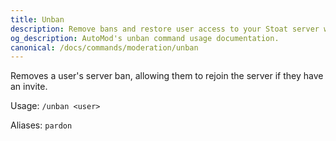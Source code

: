 ```yaml
---
title: Unban
description: Remove bans and restore user access to your Stoat server with AutoMod's unban command. Simple user management for server moderators.
og_description: AutoMod's unban command usage documentation.
canonical: /docs/commands/moderation/unban
---
```


Removes a user's server ban, allowing them to rejoin the server if they have an invite.

Usage: `/unban <user>`

Aliases: `pardon`
